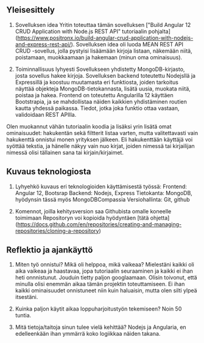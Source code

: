 ## Yleisesittely
1. Sovelluksen idea
Yritin toteuttaa tämän sovelluksen ["Build Angular 12 CRUD Application with Node.js REST API" tutoriaalin pohjalta] (https://www.positronx.io/build-angular-crud-application-with-nodejs-and-express-rest-api/). Sovelluksen idea oli luoda MEAN REST API CRUD -sovellus, jolla pystyisi lisäämään kirjoja listaan, näkemään niitä, poistamaan, muokkaamaan ja hakemaan (minun oma ominaisuus).

2. Toiminnallisuus lyhyesti
Sovellukseen yhdistetty MongoDB-kirjasto, josta sovellus hakee kirjoja.
Sovelluksen backend toteutettu Nodejsllä ja Expressillä ja koostuu muutamasta eri funktiosta, joiden tarkoitus näyttää objekteja MongoDB-tietokannasta, lisätä uusia, muokata niitä, poistaa ja hakea.
Frontend on toteutettu Angularilla 12 käyttäen Bootstrapia, ja se mahdollistaa näiden kaikkien yhdistäminen routien kautta yhdessä paikassa.
Tiedot, jotka joka funktio ottaa vastaan, validoidaan REST APIlla.

Olen muokannut vähän tutoriaalin koodia ja lisäksi yrin lisätä omat ominaisuudet: hakukentän sekä filtterit
listaa varten, mutta valitettavasti vain hakukenttä onnistui monen yrityksen jälkeen.
Eli hakukenttään käyttäjä voi syöttää tekstia, ja hänelle näkyy vain nuo kirjat, joiden nimessä tai kirjailijan nimessä olisi tällainen sana tai kirjain/kirjaimet.


## Kuvaus teknologiosta
1. Lyhyehkö kuvaus eri teknologioiden käyttämisestä työssä:
Frontend: Angular 12, Bootsrap
Backend: Nodejs, Express
Tietokanta: MongoDB, hyödynsin tässä myös MongoDBCompassia
Versiohallinta: Git, github

2. Komennot, joilla kehitysversion saa Githubista omalle koneelle toimimaan
Repositoryn voi kopioida hyödyntäen [tätä ohjetta] (https://docs.github.com/en/repositories/creating-and-managing-repositories/cloning-a-repository)

## Reflektio ja ajankäyttö
1. Miten työ onnistui? Mikä oli helppoa, mikä vaikeaa?
Mielestäni kaikki oli aika vaikeaa ja haastavaa, jopa tutoriaalin seuraaminen ja kaikki ei ihan heti onnnistunut.
Jouduin tietty paljon googlaamaan. Olisin toivonut, että minulla olisi enemmän aikaa tämän projektin toteuttamiseen. Ei ihan kaikki ominaisuudet onnistuneet niin kuin haluaisin, mutta olen silti ylpeä itsestäni.

2. Kuinka paljon käytit aikaa loppuharjoitustyön tekemiseen?
Noin 50 tuntia.

3. Mitä tietoja/taitoja sinun tulee vielä kehittää?
Nodejs ja Angularia, en edelleenkään ihan ymmärrä koko logiikkaa näiden takana.






